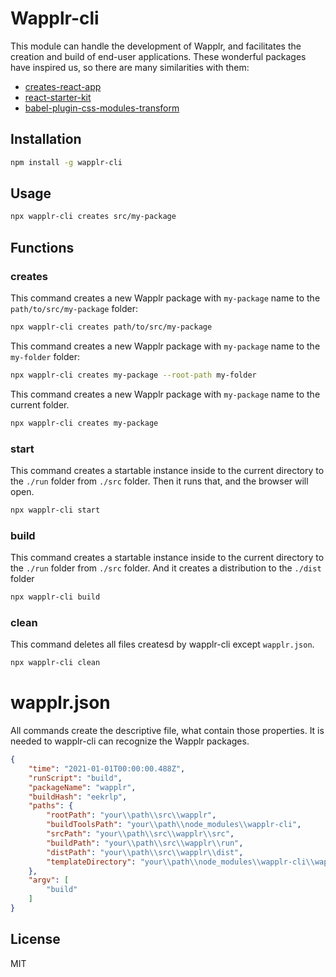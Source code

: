 # Wapplr-cli

This module can handle the development of Wapplr, and facilitates the creation and build of end-user applications.
These wonderful packages have inspired us, so there are many similarities with them:

- [creates-react-app](https://github.com/facebook/creates-react-app)
- [react-starter-kit](https://github.com/kriasoft/react-starter-kit)
- [babel-plugin-css-modules-transform](https://github.com/michalkvasnicak/babel-plugin-css-modules-transform)

## Installation

```sh
npm install -g wapplr-cli
```

## Usage

```sh
npx wapplr-cli creates src/my-package
```

## Functions

### creates

This command creates a new Wapplr package with `my-package` name to the `path/to/src/my-package` folder:

```sh
npx wapplr-cli creates path/to/src/my-package
```

This command creates a new Wapplr package with `my-package` name to the `my-folder` folder:

```sh
npx wapplr-cli creates my-package --root-path my-folder
```

This command creates a new Wapplr package with `my-package` name to the current folder.

```sh
npx wapplr-cli creates my-package
```

### start

This command creates a startable instance inside to the current directory to the `./run` folder from `./src` folder.
Then it runs that, and the browser will open.

```sh
npx wapplr-cli start
```
### build

This command creates a startable instance inside to the current directory to the `./run` folder from `./src` folder.
And it creates a distribution to the `./dist` folder

```sh
npx wapplr-cli build
```

### clean

This command deletes all files createsd by wapplr-cli except `wapplr.json`.

```sh
npx wapplr-cli clean
```

# wapplr.json

All commands create the descriptive file, what contain those properties. It is needed to wapplr-cli can recognize the Wapplr packages.
```json
{
    "time": "2021-01-01T00:00:00.488Z",
    "runScript": "build",
    "packageName": "wapplr",
    "buildHash": "eekrlp",
    "paths": {
        "rootPath": "your\\path\\src\\wapplr",
        "buildToolsPath": "your\\path\\node_modules\\wapplr-cli",
        "srcPath": "your\\path\\src\\wapplr\\src",
        "buildPath": "your\\path\\src\\wapplr\\run",
        "distPath": "your\\path\\src\\wapplr\\dist",
        "templateDirectory": "your\\path\\node_modules\\wapplr-cli\\wapplr-template"
    },
    "argv": [
        "build"
    ]
}
```

## License

MIT
